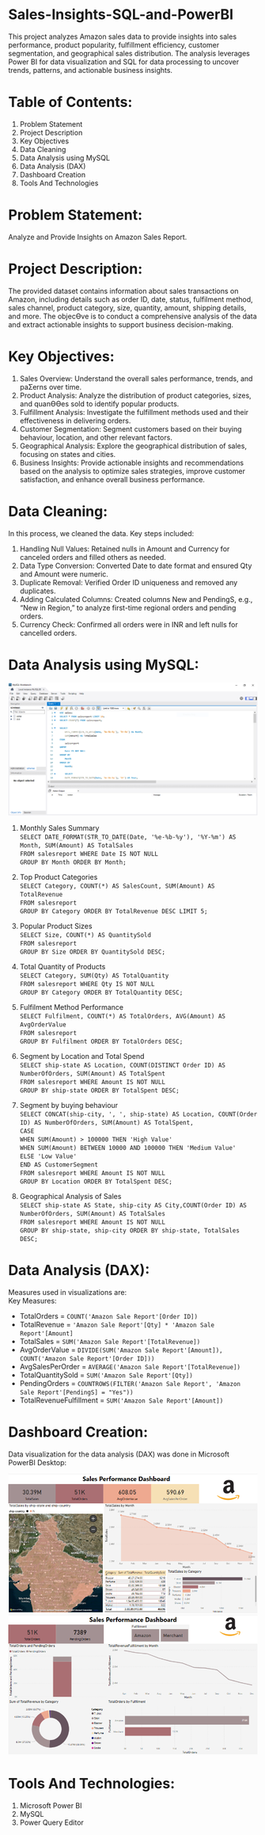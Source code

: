 # Sales-Insights-SQL-and-PowerBI
This project analyzes Amazon sales data to provide insights into sales performance, product popularity, fulfillment efficiency, customer segmentation, and geographical sales distribution. The analysis leverages Power BI for data visualization and SQL for data processing to uncover trends, patterns, and actionable business insights.

# Table of Contents:
1. Problem Statement
2. Project Description
3. Key Objectives
4. Data Cleaning
5. Data Analysis using MySQL
6. Data Analysis (DAX)
7. Dashboard Creation
8. Tools And Technologies

# Problem Statement:
Analyze and Provide Insights on Amazon Sales Report.

# Project Description:
The provided dataset contains information about sales transactions on Amazon, including details such as order
ID, date, status, fulfilment method, sales channel, product category, size, quantity, amount, shipping details,
and more. The objecƟve is to conduct a comprehensive analysis of the data and extract actionable insights to
support business decision-making.

# Key Objectives:
1. Sales Overview: Understand the overall sales performance, trends, and paƩerns over time.
2. Product Analysis: Analyze the distribution of product categories, sizes, and quanƟƟes sold to identify popular
products.
3. Fulfillment Analysis: Investigate the fulfillment methods used and their effectiveness in delivering orders.
4. Customer Segmentation: Segment customers based on their buying behaviour, location, and other relevant
factors.
5. Geographical Analysis: Explore the geographical distribution of sales, focusing on states and cities.
6. Business Insights: Provide actionable insights and recommendations based on the analysis to optimize sales
strategies, improve customer satisfaction, and enhance overall business performance.

# Data Cleaning:
In this process, we cleaned the data. Key steps included:
1. Handling Null Values: Retained nulls in Amount and Currency for canceled orders and filled others as needed.
2. Data Type Conversion: Converted Date to date format and ensured Qty and Amount were numeric.
3. Duplicate Removal: Verified Order ID uniqueness and removed any duplicates.
4. Adding Calculated Columns: Created columns New and PendingS, e.g., “New in Region,” to analyze first-time regional orders and pending orders.
5. Currency Check: Confirmed all orders were in INR and left nulls for cancelled orders.

# Data Analysis using MySQL:
![Sales-Insights-SQL-and-PowerBI](Images/analysis-using-MySQL.PNG)
1. Monthly Sales Summary <br>
`SELECT DATE_FORMAT(STR_TO_DATE(Date, '%e-%b-%y'), '%Y-%m') AS Month, SUM(Amount) AS TotalSales` <br>
`FROM salesreport WHERE Date IS NOT NULL` <br>
`GROUP BY Month ORDER BY Month;`
          
2. Top Product Categories <br>
`SELECT Category, COUNT(*) AS SalesCount, SUM(Amount) AS TotalRevenue` <br>
`FROM salesreport` <br>
`GROUP BY Category ORDER BY TotalRevenue DESC LIMIT 5;`

3. Popular Product Sizes <br>
`SELECT Size, COUNT(*) AS QuantitySold` <br>
`FROM salesreport` <br>
`GROUP BY Size ORDER BY QuantitySold DESC;`

4. Total Quantity of Products <br>
`SELECT Category, SUM(Qty) AS TotalQuantity` <br>
`FROM salesreport WHERE Qty IS NOT NULL` <br>
`GROUP BY Category ORDER BY TotalQuantity DESC;`

5. Fulfilment Method Performance <br>
`SELECT Fulfilment, COUNT(*) AS TotalOrders, AVG(Amount) AS AvgOrderValue` <br>
`FROM salesreport` <br>
`GROUP BY Fulfilment ORDER BY TotalOrders DESC;`

6. Segment by Location and Total Spend <br>
`SELECT ship-state AS Location, COUNT(DISTINCT Order ID) AS NumberOfOrders, SUM(Amount) AS TotalSpent` <br>
`FROM salesreport WHERE Amount IS NOT NULL` <br>
`GROUP BY ship-state ORDER BY TotalSpent DESC;`

7. Segment by buying behaviour <br>
`SELECT CONCAT(ship-city, ', ', ship-state) AS Location, COUNT(Order ID) AS NumberOfOrders, SUM(Amount) AS TotalSpent,` <br>
    `CASE` <br>
        `WHEN SUM(Amount) > 100000 THEN 'High Value'` <br>
        `WHEN SUM(Amount) BETWEEN 10000 AND 100000 THEN 'Medium Value'` <br>
        `ELSE 'Low Value'` <br>
    `END AS CustomerSegment` <br>
`FROM salesreport WHERE Amount IS NOT NULL` <br>
`GROUP BY Location ORDER BY TotalSpent DESC;`

8. Geographical Analysis of Sales <br>
`SELECT ship-state AS State, ship-city AS City,COUNT(Order ID) AS NumberOfOrders, SUM(Amount) AS TotalSales`                
`FROM salesreport WHERE Amount IS NOT NULL`               
`GROUP BY ship-state, ship-city ORDER BY ship-state, TotalSales DESC;`

# Data Analysis (DAX):
Measures used in visualizations are: <br>
Key Measures: <br>
- TotalOrders = `COUNT('Amazon Sale Report'[Order ID])`
- TotalRevenue = `'Amazon Sale Report'[Qty] * 'Amazon Sale Report'[Amount]`
- TotalSales = `SUM('Amazon Sale Report'[TotalRevenue])`
- AvgOrderValue = `DIVIDE(SUM('Amazon Sale Report'[Amount]), COUNT('Amazon Sale Report'[Order ID]))`
- AvgSalesPerOrder = `AVERAGE('Amazon Sale Report'[TotalRevenue])`
- TotalQuantitySold = `SUM('Amazon Sale Report'[Qty])`
- PendingOrders = `COUNTROWS(FILTER('Amazon Sale Report', 'Amazon Sale Report'[PendingS] = "Yes"))`
- TotalRevenueFulfillment = `SUM('Amazon Sale Report'[Amount])`

# Dashboard Creation:

Data visualization for the data analysis (DAX) was done in Microsoft PowerBI Desktop:

![Sales-Insights-SQL-and-PowerBI](Images/sales-performance%20image%201.PNG)
![Sales-Insights-SQL-and-PowerBI](Images/sales-performance%20image%202.PNG)

# Tools And Technologies:
1. Microsoft Power BI
2. MySQL
3. Power Query Editor




